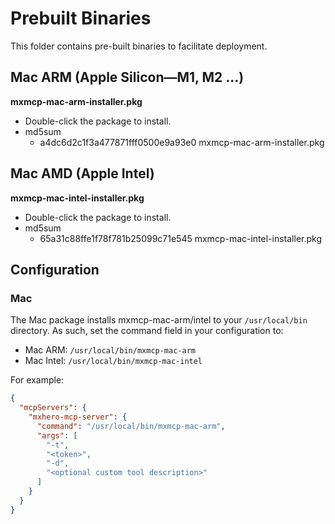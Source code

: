 # Prebuilt Binaries

This folder contains pre-built binaries to facilitate deployment.

## Mac ARM (Apple Silicon—M1, M2 ...) 

**mxmcp-mac-arm-installer.pkg**

* Double-click the package to install.
* md5sum
  * a4dc6d2c1f3a477871fff0500e9a93e0  mxmcp-mac-arm-installer.pkg

## Mac AMD (Apple Intel)

**mxmcp-mac-intel-installer.pkg**

* Double-click the package to install.
* md5sum
  * 65a31c88ffe1f78f781b25099c71e545  mxmcp-mac-intel-installer.pkg

## Configuration

### Mac

The Mac package installs mxmcp-mac-arm/intel to your `/usr/local/bin` directory. As such, set the command field in your configuration to:

* Mac ARM: `/usr/local/bin/mxmcp-mac-arm`
* Mac Intel: `/usr/local/bin/mxmcp-mac-intel`

For example:

```json
{
  "mcpServers": {
    "mxhero-mcp-server": {
      "command": "/usr/local/bin/mxmcp-mac-arm",
      "args": [
        "-t",
        "<token>",
        "-d",
        "<optional custom tool description>"
      ]
    }
  }
}
```